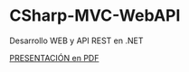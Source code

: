 # CSharp-MVC-WebAPI
Desarrollo WEB y API REST en .NET

[PRESENTACIÓN en PDF](https://github.com/tech-formaciones/CSharp-MVC-WebAPI/blob/main/PRESENTACI%C3%93N%20-%20Creaci%C3%B3n%20de%20una%20Aplicaciones%20Web%20y%20API%20REST%20con%20ASP.NET%20Core.pdf)
